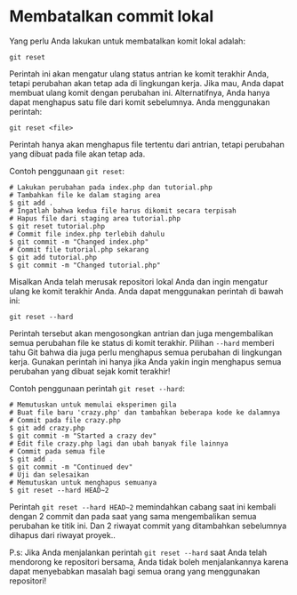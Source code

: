 # Membatalkan commit lokal

Yang perlu Anda lakukan untuk membatalkan komit lokal adalah:

```
git reset
```

Perintah ini akan mengatur ulang status antrian ke komit terakhir Anda, tetapi perubahan akan tetap ada di lingkungan kerja. Jika mau, Anda dapat membuat ulang komit dengan perubahan ini.
Alternatifnya, Anda hanya dapat menghapus satu file dari komit sebelumnya. Anda menggunakan perintah:

```
git reset <file>
```

Perintah hanya akan menghapus file tertentu dari antrian, tetapi perubahan yang dibuat pada file akan tetap ada.

Contoh penggunaan `git reset`:

```
# Lakukan perubahan pada index.php dan tutorial.php
# Tambahkan file ke dalam staging area
$ git add .
# Ingatlah bahwa kedua file harus dikomit secara terpisah
# Hapus file dari staging area tutorial.php
$ git reset tutorial.php
# Commit file index.php terlebih dahulu
$ git commit -m "Changed index.php"
# Commit file tutorial.php sekarang
$ git add tutorial.php
$ git commit -m "Changed tutorial.php"
```

Misalkan Anda telah merusak repositori lokal Anda dan ingin mengatur ulang ke komit terakhir Anda.
Anda dapat menggunakan perintah di bawah ini:

```
git reset --hard
```

Perintah tersebut akan mengosongkan antrian dan juga mengembalikan semua perubahan file ke status di komit terakhir.
Pilihan `--hard` memberi tahu Git bahwa dia juga perlu menghapus semua perubahan di lingkungan kerja.
Gunakan perintah ini hanya jika Anda yakin ingin menghapus semua perubahan yang dibuat sejak komit terakhir!

Contoh penggunaan perintah `git reset --hard`:

```
# Memutuskan untuk memulai eksperimen gila
# Buat file baru 'crazy.php' dan tambahkan beberapa kode ke dalamnya
# Commit pada file crazy.php
$ git add crazy.php
$ git commit -m "Started a crazy dev"
# Edit file crazy.php lagi dan ubah banyak file lainnya
# Commit pada semua file
$ git add .
$ git commit -m "Continued dev"
# Uji dan selesaikan
# Memutuskan untuk menghapus semuanya
$ git reset --hard HEAD~2
```

Perintah `git reset --hard HEAD~2` memindahkan cabang saat ini kembali dengan 2 commit dan pada saat yang sama mengembalikan semua perubahan ke titik ini. Dan 2 riwayat commit yang ditambahkan sebelumnya dihapus dari riwayat proyek..

P.s: Jika Anda menjalankan perintah `git reset --hard` saat Anda telah mendorong ke repositori bersama, Anda tidak boleh menjalankannya karena dapat menyebabkan masalah bagi semua orang yang menggunakan repositori!
